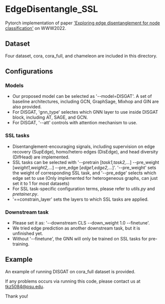 # EdgeDisentangle_SSL
Pytorch implementation of paper ['Exploring edge disentanglement for node classification'](https://dl.acm.org/doi/pdf/10.1145/3485447.3511929) on WWW2022.

## Dataset
Four dataset, cora, cora_full, and chameleon are included in this directory.

## Configurations

### Models
- Our proposed model can be selected as '--model=DISGAT'. A set of baseline architectures, including GCN, GraphSage, Mixhop and GIN are also provided.
- For DISGAT, 'gnn_type' selectes which GNN layer to use inside DISGAT block, including AT, SAGE, and GCN. 
- For DISGAT, '--att' controls with attention mechanism to use.

### SSL tasks
- Disentanglement-encouraging signals, including supervision on edge recovery (SupEdge), homo/hetero edges (DisEdge), and head diversity (DifHead) are implemented.
- SSL tasks can be selected with '--pretrain [*task1,task2,...*] --pre_weight [*weight1,weight2,...*] --pre_edge [*edge1,edge2,...*]'. '--pre_weight' sets the weight of corresponding SSL task, and '--pre_edge' selects which edge set to use (Only implemented for heterogeneous graphs, can just set it to 1 for most datasets) 
- For SSL task-specific configuration terms, please refer to *utils.py* and *pretainer.py*.
- '==constrain_layer' sets the layers to which SSL tasks are applied.

### Downstream task
- Please set it as: '--downstream CLS --down_weight 1.0 --finetune'. 
- We tried edge prediction as another downstream task, but it is unfinished yet. 
- Without '--finetune', the GNN will only be trained on SSL tasks for pre-training.

## Example
An example of running DISGAT on cora_full dataset is provided.


If any problems occurs via running this code, please contact us at tkz5084@psu.edu.

Thank you!
